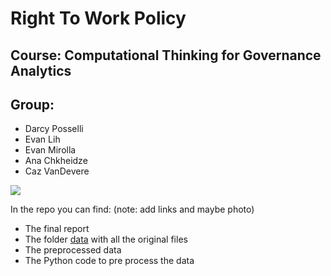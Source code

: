 # Right To Work Policy
## Course: Computational Thinking for Governance Analytics


## Group: 

* Darcy Posselli
* Evan Lih
* Evan Mirolla
* Ana Chkheidze
* Caz VanDevere

<img src="https://github.com/EvanLih/PUBPOL599_Right_To_Work/raw/master/team.jpeg">


In the repo you can find: (note: add links and maybe photo)
*	The final report
*	The folder <a href="https://github.com/EvanLih/PUBPOL599_Right_To_Work/tree/master/Dataset">data</a> with all the original files
*	The preprocessed data
*	The Python code to pre process the data
